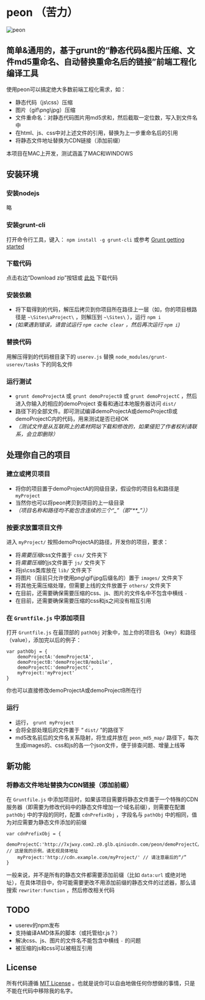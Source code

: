 # peon （苦力）

![peon](http://7xjwxy.com2.z0.glb.qiniucdn.com/images/peon.gif)

## 简单&通用的，基于grunt的“静态代码&图片压缩、文件md5重命名、自动替换重命名后的链接”前端工程化编译工具


使用peon可以搞定绝大多数前端工程化需求，如：

-   静态代码（js\\css）压缩
-   图片（gif\\png\\jpg）压缩
-   文件重命名：对静态代码图片用md5求和，然后截取一定位数，写入到文件名中
-   在html、js、css中对上述文件的引用，替换为上一步重命名后的引用
-   将静态文件地址替换为CDN链接（添加前缀）

本项目在MAC上开发，测试涵盖了MAC和WINDOWS

## 安装环境

### 安装nodejs

略

### 安装grunt-cli

打开命令行工具，键入： `npm install -g grunt-cli` 或参考 [Grunt getting
started](http://gruntjs.com/getting-started)

### 下载代码

点击右边“Download zip”按钮或 [此处](../../archive/master.zip) 下载代码

### 安装依赖

- 将下载得到的代码，解压后拷贝到你项目所在路径上一层（如，你的项目根路径是
`~\Sites\aProject\` ，则解压到 `~\Sites\` ），运行 `npm i`
- *(如果遇到错误，请尝试运行 `npm cache clear` ，然后再次运行 `npm i`)*

### 替换代码

用解压得到的代码根目录下的 `userev.js` 替换 `node_modules/grunt-userev/tasks` 下的同名文件

### 运行测试

- `grunt demoProjectA` 或 `grunt demoProjectB` 或 `grunt demoProjectC`
，然后进入你输入的相应的demoProject 查看和通过本地服务器访问 `dist/`
- 路径下的全部文件。即可测试编译demoProjectA或demoProjectB或demoProjectC内的代码，用来测试是否已经OK
- *（测试文件是从互联网上的素材网站下载和修改的，如果侵犯了作者权利请联系，会立即删除）*
  
## 处理你自己的项目

### 建立或拷贝项目

- 将你的项目置于demoProjectA的同级目录，假设你的项目名和路径是`myProject`
- 当然你也可以将peon拷贝到项目的上一级目录
- *（项目名称和路径均不能包含连续的三个“\_”（即“**\_”））*

### 按要求放置项目文件

进入 `myProject/` 按照demoProjectA的路径，开发你的项目，要求：

-   将*需要压缩*css文件置于 `css/` 文件夹下
-   将*需要压缩*的js文件置于 `js/` 文件夹下
-   将js\\css类库放在 `lib/` 文件夹下
-   将图片（目前只允许使用png\\gif\\jpg后缀名的）置于 `images/` 文件夹下
-   将其他无需压缩处理，但需要上线的文件放置于 `others/` 文件夹下
-   在目前，还需要确保需要压缩的css、js、图片的文件名中不包含中横线 `-`
-   在目前，还需要确保需要压缩的css和js之间没有相互引用

### 在 `Gruntfile.js` 中添加项目

打开 `Gruntfile.js` 在最顶部的 `pathObj`
对象中，加上你的项目名（key）和路径（value），添加完以后的例子：

    var pathObj = {
        demoProjectA:'demoProjectA',
        demoProjectB:'demoProjectB/mobile',
        demoProjectC:'demoProjectC',
        myProject:'myProject'
    }

你也可以直接修改demoProjectA或demoProjectB所在行

### 运行

- 运行， `grunt myProject`
- 会将全部处理后的文件置于 “ `dist/` ”的路径下
- md5改名前后的文件名关系隐射，将生成并放在 `peon_md5_map/` 路径下，每次生成images的、css和js的各一个json文件，便于排查问题、增量上线等

## 新功能

### 将静态文件地址替换为CDN链接（添加前缀）

在 `Gruntfile.js`
中添加项目时，如果该项目需要将静态文件置于一个特殊的CDN服务器（即需要为修改代码中的静态文件增加一个域名前缀），则需要在配置
`pathObj` 中的字段的同时，配置 `cdnPrefixObj` ，字段名与 `pathObj`
中的相同，值为对应需要为静态文件添加的前缀

    var cdnPrefixObj = {
        demoProjectC:'http://7xjwxy.com2.z0.glb.qiniucdn.com/peon/demoProjectC/', // 这是我的示例，请无视具体地址
        myProject:'http://cdn.example.com/myProject/' // 请注意最后的“/”
    }

一般来说，并不是所有的静态文件都需要添加前缀（比如 `data:url`
或绝对地址），在具体项目中，你可能需要更改不用添加前缀的静态文件的过滤器，那么请搜索 `rewriter:function` ，然后修改相关代码

## TODO

- userev的npm发布
- 支持编译AMD体系的脚本（或托管给r.js？）
- 解决css、js、图片的文件名不能包含中横线 `-` 的问题
- 被压缩的js和css可以被相互引用

## License

所有代码遵循 [MIT License]
。也就是说你可以自由地做任何你想做的事情，只是不能在代码中移除我的名字。

  [MIT License]: http://www.opensource.org/licenses/mit-license.php